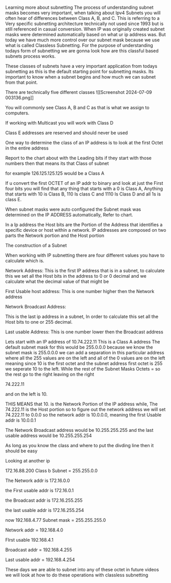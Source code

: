 
Learning more about subnetting The process of understanding subnet masks becomes very important, when talking about Ipv4 Subnets you will often hear of differences between Class A, B, and C. 
This is referring to a Very specific subnetting architecture technically not used since 1993 but is still referenced in casual conversion.
When IP was originally created subnet masks were determined automatically based on what ur ip address was. But today we have much more control over our subnet mask because we use what is called Classless Subnetting. For the purpose of understanding todays form of subnetting we are gonna look how are this classful based subnets process works. 


These classes of subnets have a very important application from todays subnetting as  this is the default starting point for subnetting masks. Its important to know when a subnet begins and how much we can subnet from that point. 


There are technically five different classes ![[Screenshot 2024-07-09 003136.png]]


You will commonly see Class A, B and C as that is what we assign to computers. 

If working with Multicast you will work with Class D

Class E addresses are reserved and should never be used 


One way to determine the class of an IP address is to look at the first Octet in the entire address 

Report to the chart about with the Leading bits if they start with those numbers then that means its that Class of subnet 

for example 126.125.125.125 would be a Class A 


If u convert the first OCTET of an IP addr to binary and look at just the First four bits you will find that any thing that starts with a 0 is Class A, Anything that starts with 10 is Class B, 110 Is class C and 1110 Is Class D and all 1s is class E.


When subnet masks were auto configured the Subnet mask was determined on the IP ADDRESS automatically, Refer to chart.


In a Ip address the Host bits are the Portion of the Address that identifies a specific device or host within a network. IP addresses are composed on two parts the Network portion and the Host portion 

The construction of a Subnet

When working with IP subnetting there are four different values you have to calculate which is.


Network Address: 
This is the first IP address that is in a subnet, to calculate this we set all the Host bits in the address to 0 or 0 decimal and we calculate what the decimal value of that might be



First Usable host address:
This is one number higher then the Network address 



Network Broadcast Address:

This is the last ip address in a subnet, In order to calculate this set all the Host bits to one or 255 decimal. 


 Last usable Address:
 This is one number lower then the Broadcast address 


Lets start with an IP address of 10.74.222.11 
This is a Class A address  The default subnet mask for this would be 255.0.0.0 
because we know the subnet mask is 255.0.0.0 we can add a separation in this particular address where all the 255 values are on the left and all of the 0 values are on the left meaning
since 10 is the first octet and the subnet address first octet is 255 we seperate 10 to the left. While the rest of the Subnet Masks Octets = so the rest go to the right leaving on the right

74.222.11 

and on the left is 
10.

THIS MEANS that 10. is the Network Portion of the IP address while, The 74.222.11  is the Host portion so to figure out the network address we will set 74.222.11  to 0.0.0 so the network addr is 
10.0.0.0, meaning the first Usable addr is 
10.0.0.1

The Network Broadcast address would be 
10.255.255.255
and the last usable address would be
10.255.255.254

As long as you know the class and where to put the divding line then it should be easy 


Looking at another ip 

172.16.88.200
Class b Subnet = 255.255.0.0


The Network addr is 172.16.0.0

the First usable addr is 172.16.0.1

the Broadcast addr is 172.16.255.255

the last usable addr is 172.16.255.254



now 192.168.4.77
Subnet mask = 255.255.255.0

Network addr = 192.168.4.0

FIrst usable 192.168.4.1

Broadcast addr = 192.168.4.255

Last usable addr = 192.168.4.254

These days we are able to subnet into any of these octet in future videos we will look at how to do these operations with classless subnetting 